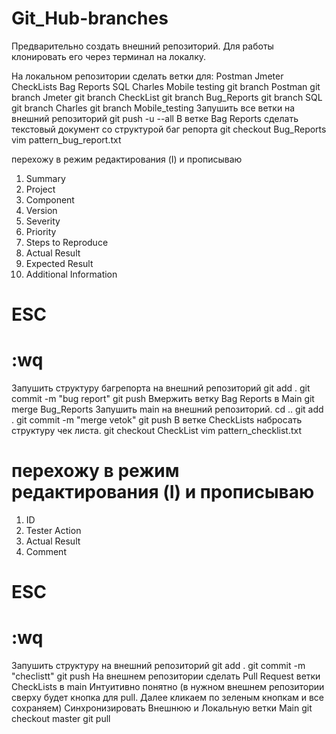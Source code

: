 # Git_Hub-branches
Предварительно создать внешний репозиторий. Для работы клонировать его через терминал на локалку.

На локальном репозитории сделать ветки для:
Postman
Jmeter
CheckLists
Bag Reports
SQL
Charles
Mobile testing
git branch Postman
git branch Jmeter
git branch CheckList
git branch Bug_Reports 
git branch SQL
git branch Charles
git branch Mobile_testing
Запушить все ветки на внешний репозиторий
git push -u --all
В ветке Bag Reports сделать текстовый документ со структурой баг репорта
git checkout Bug_Reports
vim pattern_bug_report.txt


 перехожу в режим редактирования (I) и прописываю 
1. Summary
2. Project
3. Component
4. Version
5. Severity
6. Priority
7. Steps to Reproduce
8. Actual Result
9. Expected Result
10. Additional Information
#  ESC 
#  :wq
Запушить структуру багрепорта на внешний репозиторий
git add .
git commit -m "bug report"
git push
Вмержить ветку Bag Reports в Main
git merge Bug_Reports
Запушить main на внешний репозиторий.
cd ..
git add .
git commit -m "merge vetok"
git push
В ветке CheckLists набросать структуру чек листа.
git checkout CheckList
vim pattern_checklist.txt
#  перехожу в режим редактирования (I) и прописываю
1. ID
2. Tester Action
3. Actual Result
4. Comment
#  ESC 
#  :wq
Запушить структуру на внешний репозиторий
git add .
git commit -m "checlistt"
git push
На внешнем репозитории сделать Pull Request ветки CheckLists в main
Интуитивно понятно (в нужном  внешнем репозитории сверху будет кнопка для pull. 
Далее кликаем по зеленым кнопкам и все сохраняем)
Синхронизировать Внешнюю и Локальную ветки Main
git checkout master
git pull
